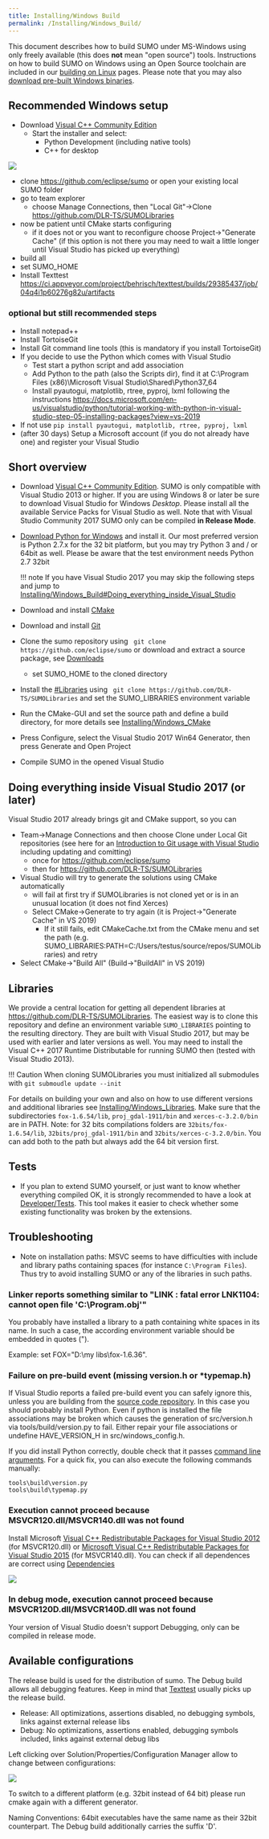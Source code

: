 ```yaml
---
title: Installing/Windows Build
permalink: /Installing/Windows_Build/
---
```


This document describes how to build SUMO under MS-Windows using only
freely available (this does **not** mean "open source") tools.
Instructions on how to build SUMO on Windows using an Open Source
toolchain are included in our [building on
Linux](../Installing/Linux_Build.md) pages. Please note that you
may also [download pre-built Windows binaries](../Downloads.md).

## Recommended Windows setup

- Download [Visual C++ Community Edition](https://www.visualstudio.com/vs/community/)
  - Start the installer and select:
    - Python Development (including native tools)
    - C++ for desktop

![](../images/VSInstall.png)

- clone https://github.com/eclipse/sumo or open your existing local SUMO folder
- go to team explorer
  - choose Manage Connections, then "Local Git"->Clone https://github.com/DLR-TS/SUMOLibraries
- now be patient until CMake starts configuring
  - if it does not or you want to reconfigure choose Project->"Generate Cache" (if this option is not there you may need to wait a little longer until Visual Studio has picked up everything)
- build all
- set SUMO_HOME
- Install Texttest https://ci.appveyor.com/project/behrisch/texttest/builds/29385437/job/04q4i1p60276g82u/artifacts

### optional but still recommended steps

- Install notepad++
- Install TortoiseGit
- Install Git command line tools (this is mandatory if you install TortoiseGit)
- If you decide to use the Python which comes with Visual Studio
  - Test start a python script and add association
  - Add Python to the path (also the Scripts dir), find it at C:\Program Files (x86)\Microsoft Visual Studio\Shared\Python37_64
  - Install pyautogui, matplotlib, rtree, pyproj, lxml following the instructions https://docs.microsoft.com/en-us/visualstudio/python/tutorial-working-with-python-in-visual-studio-step-05-installing-packages?view=vs-2019
- If not use `pip install pyautogui, matplotlib, rtree, pyproj, lxml`
- (after 30 days) Setup a Microsoft account (if you do not already have one) and register your Visual Studio

## Short overview

- Download [Visual C++ Community
  Edition](https://www.visualstudio.com/vs/community/). SUMO is only
  compatible with Visual Studio 2013 or higher. If you are using
  Windows 8 or later be sure to download Visual Studio for Windows
  *Desktop*. Please install all the available Service Packs for Visual
  Studio as well. Note that with Visual Studio Community 2017 SUMO
  only can be compiled **in Release Mode**.
- [Download Python for Windows](http://www.python.org/download/) and
  install it. Our most preferred version is Python 2.7.x for the 32
  bit platform, but you may try Python 3 and / or 64bit as well.
  Please be aware that the test environment needs Python 2.7 32bit

  !!! note
      If you have Visual Studio 2017 you may skip the following steps and jump to [Installing/Windows_Build#Doing_everything_inside_Visual_Studio](#doing_everything_inside_visual_studio_2017_or_later)

- Download and install [CMake](https://cmake.org/download/)
- Download and install [Git](https://git-scm.com/download/win)
- Clone the sumo repository using ` git clone https://github.com/eclipse/sumo` or download and extract a source
  package, see [Downloads](../Downloads.md)
  - set SUMO_HOME to the cloned directory
- Install the [\#Libraries](#libraries) using ` git clone https://github.com/DLR-TS/SUMOLibraries` and set the
  SUMO_LIBRARIES environment variable
- Run the CMake-GUI and set the source path and define a build
  directory, for more details see
  [Installing/Windows_CMake](../Installing/Windows_CMake.md)
- Press Configure, select the Visual Studio 2017 Win64 Generator, then
  press Generate and Open Project
- Compile SUMO in the opened Visual Studio

## Doing everything inside Visual Studio 2017 (or later)

Visual Studio 2017 already brings git and CMake support, so you can

- Team-\>Manage Connections and then choose Clone under Local Git
repositories (see here for an [Introduction to Git usage with Visual
Studio](https://docs.microsoft.com/en-us/azure/devops/repos/git/gitquickstart)
including updating and comitting)
  - once for <https://github.com/eclipse/sumo>
  - then for <https://github.com/DLR-TS/SUMOLibraries>
- Visual Studio will try to generate the solutions using CMake
automatically
  - will fail at first try if SUMOLibraries is not cloned yet or is in an unusual location (it does not find Xerces)
  - Select CMake->Generate to try again (it is Project->"Generate Cache" in VS 2019)
    - If it still fails, edit CMakeCache.txt from the CMake menu and set the path (e.g. SUMO_LIBRARIES:PATH=C:/Users/testus/source/repos/SUMOLibraries) and retry
- Select CMake->"Build All" (Build->"BuildAll" in VS 2019)

## Libraries

We provide a central location for getting all dependent libraries at
<https://github.com/DLR-TS/SUMOLibraries>. The easiest way is to clone
this repository and define an environment variable `SUMO_LIBRARIES`
pointing to the resulting directory. They are built with Visual Studio
2017, but may be used with earlier and later versions as well. You may
need to install the Visual C++ 2017 Runtime Distributable for running
SUMO then (tested with Visual Studio 2013). 

!!! Caution
    When cloning SUMOLibraries you must initialized all submodules with `git submoudle update --init`

For details on building your
own and also on how to use different versions and additional libraries
see [Installing/Windows_Libraries](../Installing/Windows_Libraries.md).
Make sure that the subdirectories `fox-1.6.54/lib`, `proj_gdal-1911/bin`
and `xerces-c-3.2.0/bin` are in PATH. Note: for 32 bits compilations
folders are `32bits/fox-1.6.54/lib`, `32bits/proj_gdal-1911/bin` and
`32bits/xerces-c-3.2.0/bin`. You can add both to the path but always add the
64 bit version first.

## Tests

- If you plan to extend SUMO yourself, or just want to know whether
  everything compiled OK, it is strongly recommended to have a look at
  [Developer/Tests](../Developer/Tests.md). This tool makes it
  easier to check whether some existing functionality was broken by
  the extensions.

## Troubleshooting

- Note on installation paths: MSVC seems to have difficulties with
  include and library paths containing spaces (for instance
  `C:\Program Files`). Thus try to avoid installing SUMO or any of the
  libraries in such paths.

### Linker reports something similar to "LINK : fatal error LNK1104: cannot open file 'C:\\Program.obj'"

You probably have installed a library to a path containing white spaces
in its name. In such a case, the according environment variable should
be embedded in quotes (").

Example: set FOX="D:\\my libs\\fox-1.6.36".

### Failure on pre-build event (missing version.h or \*typemap.h)

If Visual Studio reports a failed pre-build event you can safely ignore
this, unless you are building from the [source code
repository](../FAQ.md#how_do_i_access_the_code_repository). In
this case you should probably install Python. Even if python is
installed the file associations may be broken which causes the
generation of src/version.h via tools/build/version.py to fail. Either
repair your file associations or undefine HAVE_VERSION_H in
src/windows_config.h.

If you did install Python correctly, double check that it passes
[command line
arguments](http://stackoverflow.com/questions/2640971/windows-is-not-passing-command-line-arguments-to-python-programs-executed-from-t).
For a quick fix, you can also execute the following commands manually:

```
tools\build\version.py
tools\build\typemap.py
```

### Execution cannot proceed because MSVCR120.dll/MSVCR140.dll was not found

Install Microsoft [Visual C++ Redistributable Packages for Visual
Studio 2012](https://www.microsoft.com/en-US/download/details.aspx?id=30679)
(for MSVCR120.dll) or [Microsoft Visual C++ Redistributable Packages for
Visual Studio 2015](https://www.visualstudio.com/downloads/) (for
MSVCR140.dll). You can check if all dependences are correct using
[Dependencies](https://lucasg.github.io/Dependencies/)

![](../images/Dependencies.png)

### In debug mode, execution cannot proceed because MSVCR120D.dll/MSVCR140D.dll was not found

Your version of Visual Studio doesn't support Debugging, only can be
compiled in release mode.

## Available configurations

The release build is used for the distribution of sumo. The Debug build
allows all debugging features. Keep in mind that
[Texttest](../Developer/Tests.md) usually picks up the release
build.

- Release: All optimizations, assertions disabled, no debugging
  symbols, links against external release libs
- Debug: No optimizations, assertions enabled, debugging symbols
  included, links against external debug libs

Left clicking over Solution/Properties/Configuration Manager allow to
change between configurations:

![](../images/SwichDebugRelease.png)

To switch to a different platform (e.g. 32bit instead of 64 bit) please
run cmake again with a different generator.

Naming Conventions: 64bit executables have the same name as their 32bit
counterpart. The Debug build additionally carries the suffix 'D'.